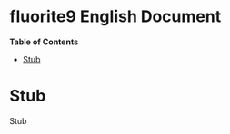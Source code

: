 
# fluorite9 English Document

**Table of Contents**

<!-- START doctoc generated TOC please keep comment here to allow auto update -->
<!-- DON'T EDIT THIS SECTION, INSTEAD RE-RUN doctoc TO UPDATE -->

- [Stub](#stub)

<!-- END doctoc generated TOC please keep comment here to allow auto update -->

# Stub

Stub
